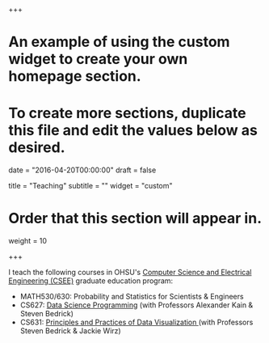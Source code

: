 +++
# An example of using the custom widget to create your own homepage section.
# To create more sections, duplicate this file and edit the values below as desired.

date = "2016-04-20T00:00:00"
draft = false

title = "Teaching"
subtitle = ""
widget = "custom"

# Order that this section will appear in.
weight = 10

+++

I teach the following courses in OHSU's <a href = "https://www.ohsu.edu/xd/education/schools/school-of-medicine/departments/basic-science-departments/csee/" target="_blank">Computer Science and Electrical Engineering (CSEE)</a> graduate education program:

- MATH530/630: Probability and Statistics for Scientists & Engineers
- CS627: <a href = "http://cslu.ohsu.edu/~kain/CS627/" target="_blank">Data Science Programming</a> (with Professors Alexander Kain & Steven Bedrick)
- CS631: <a href = "http://cslu.ohsu.edu/~bedricks/courses/cs631/" target="_blank">Principles and Practices of Data Visualization </a> (with Professors Steven Bedrick & Jackie Wirz)
